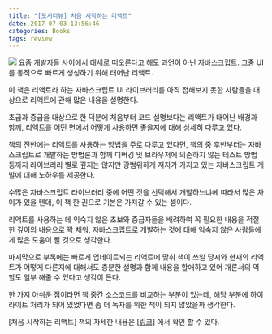 ```yaml
---
title: "[도서리뷰] 처음 시작하는 리액트"
date: 2017-07-03 13:56:46
categories: Books
tags: review
---
```


<img src="http://www.hanbit.co.kr/data/ebook/E1702596311_l.jpg">
요즘 개발자들 사이에서 대세로 떠오른다고 해도 과언이 아닌 자바스크립트.
그중 UI를 동적으로 빠르게 생성하기 위해 태어난 리액트.

이 책은 리액트라 하는 자바스크립트 UI 라이브러리를 아직 접해보지 못한 사람들을 대상으로 리액트에 관해 많은 내용을 설명한다.

초급과 중급을 대상으로 한 덕분에 처음부터 코드 설명보다는 리액트가 태어난 배경과 함께,
리액트를 어떤 면에서 어떻게 사용하면 좋을지에 대해 상세히 다루고 있다.

책의 전반에는 리액트를 사용하는 방법을 주로 다루고 있다면,
책의 중 후반부터는 자바스크립트로 개발하는 방법론과 함께 디버깅 및 브라우저에 의존하지 않는 테스트 방법 등까지
라이브러리 별로 깊지는 않지만 광범위하게 저자가 가지고 있는 자바스크립트 개발에 대해 노하우를 제공한다.

수많은 자바스크립트 라이브러리 중에 어떤 것을 선택해서 개발하느냐에 따라서 많은 차이가 있을 텐데,
이 책 한 권으로 기본은 가져갈 수 있는 셈이다.

리액트를 사용하는 데 익숙지 않은 초보와 중급자들을 배려하여 꼭 필요한 내용을 적절한 깊이의 내용으로 꽉 채워,
자바스크립트로 개발하는 것에 대해 익숙지 않은 사람들에게 많은 도움이 될 것으로 생각한다.

마지막으로 부록에는 빠르게 업데이트되는 리액트에 맞춰 책이 쓰일 당시와 현재의 리액트가 어떻게 다른지에 대해서도 
충분한 설명과 함께 내용을 할애하고 있어 개론서의 역할도 일부 해줄 수 있다고 생각이 든다.

한 가지 아쉬운 점이라면 책 중간 소스코드를 비교하는 부분이 있는데, 
해당 부분에 하이라이트 처리가 되어 있었다면 좀 더 독자를 위한 책이 되지 않았을까 생각한다.


[처음 시작하는 리액트] 책의 자세한 내용은 <a href='http://www.hanbit.co.kr/store/books/look.php?p_code=E1702596311'>[링크]</a> 에서 확인 할 수 있다.

